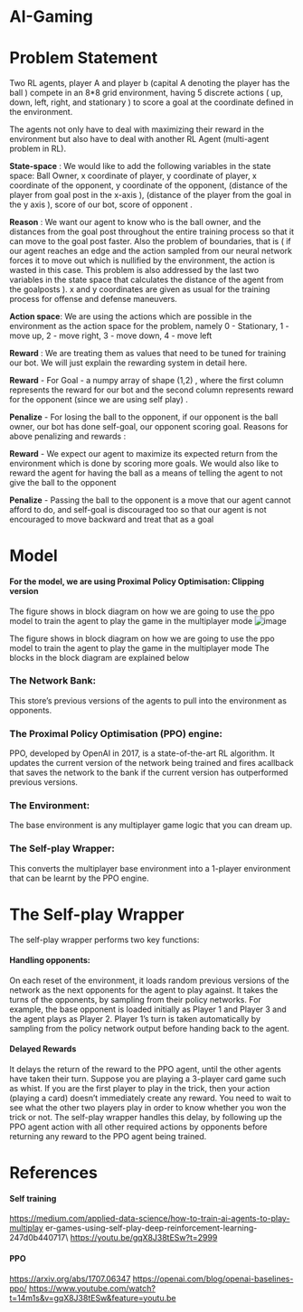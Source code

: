 # AI-Gaming
# Problem Statement
Two RL agents, player A and player b (capital A denoting the player has the ball ) compete in an 8*8 grid environment, having 5 discrete actions ( up, down, left, right, and stationary ) to score a goal at the coordinate defined in the environment.

The agents not only have to deal with maximizing their reward in the environment but also have to deal with another RL Agent (multi-agent problem in RL).

**State-space** :
We would like to add the following variables in the state space: Ball Owner, x coordinate of player, y coordinate of player, x coordinate of the opponent, y coordinate of the opponent, (distance of the player from goal post in the x-axis ), (distance of the player from the goal in the y axis ), score of our bot, score of opponent .

**Reason** :
We want our agent to know who is the ball owner, and the distances from the goal post throughout the entire training process so that it can move to the goal post faster. Also the problem of boundaries, that is ( if our agent reaches an edge and the action sampled from our neural network forces it to move out which is nullified by the environment, the action is wasted in this case. This problem is also addressed by the last two variables in the state space that calculates the distance of the agent from the goalposts ). x and y coordinates are given as usual for the training process for offense and defense maneuvers​.

**Action space**:
We are using the actions which are possible in the environment as the action space for the problem, namely 0 - Stationary, 1 - move up, 2 - move right, 3 - move down, 4 - move left

**Reward** :
We are treating them as values that need to be tuned for training our bot. We will just explain the rewarding system in detail here.

**Reward** - 
For Goal - a numpy array of shape (1,2) , where the first column represents the reward for our bot and the second column represents reward for the opponent (since we are using self play) .

**Penalize** - 
For losing the ball to the opponent, if our opponent is the ball owner, our bot has done self-goal, our opponent scoring goal.
Reasons for above penalizing and rewards :

**Reward** - 
We expect our agent to maximize its expected return from the environment which is done by scoring more goals. We would also like to reward the agent for having the ball as a means of telling the agent to not give the ball to the opponent

**Penalize** - 
Passing the ball to the opponent is a move that our agent cannot afford to do, and self-goal is discouraged too so that our agent is not encouraged to move backward and treat that as a goal
# Model
#### For the model, we are using Proximal Policy Optimisation: Clipping version
The figure shows in block diagram on how we are going to use the ppo model to train the agent to play the game in the multiplayer mode
![image](https://user-images.githubusercontent.com/42345018/109605476-382a6c00-7b4b-11eb-9f23-dc3a18e46ea5.png)


The figure shows in block diagram on how we are going to use the ppo model to train the agent to play the game in the multiplayer mode
The blocks in the block diagram are explained below
### The Network Bank: 
This store’s previous versions of the agents to pull into the environment as opponents.

### The Proximal Policy Optimisation (PPO) engine:
PPO, developed by OpenAI in 2017, is a state-of-the-art RL algorithm. It updates the current version of the ​network​ being trained and fires a ​callback​ that saves the network to the bank if the current version has outperformed previous versions.

### The Environment:
The base environment is any multiplayer game logic that you can dream up.

### The Self-play Wrapper:
This​ ​converts the multiplayer base environment into a 1-player environment that can be learnt by the PPO engine.

# The Self-play Wrapper
The self-play wrapper performs two key functions:
#### Handling opponents:
On each reset of the environment, it loads random previous versions of the network as the next opponents for the agent to play against. It takes the turns of the opponents, by sampling from their policy networks.
For example, the base opponent is loaded initially as Player 1 and Player 3 and the agent plays as Player 2. Player 1’s turn is taken automatically by sampling from the policy network output before handing back to the agent.

#### Delayed Rewards
It delays the return of the reward to the PPO agent, until the other agents have taken their turn.
Suppose you are playing a 3-player card game such as whist. If you are the first player to play in the trick, then your action (playing a card) doesn’t immediately create any reward. You need to wait to see what the other two players play in order to know whether you won the trick or not. The self-play wrapper handles this delay, by following up the PPO agent action with all other required actions by opponents before returning any reward to the PPO agent being trained. 
# References
#### Self training
https://medium.com/applied-data-science/how-to-train-ai-agents-to-play-multiplay er-games-using-self-play-deep-reinforcement-learning-247d0b440717\ https://youtu.be/gqX8J38tESw?t=2999
#### PPO
https://arxiv.org/abs/1707.06347 https://openai.com/blog/openai-baselines-ppo/ https://www.youtube.com/watch?t=14m1s&v=gqX8J38tESw&feature=youtu.be
      

